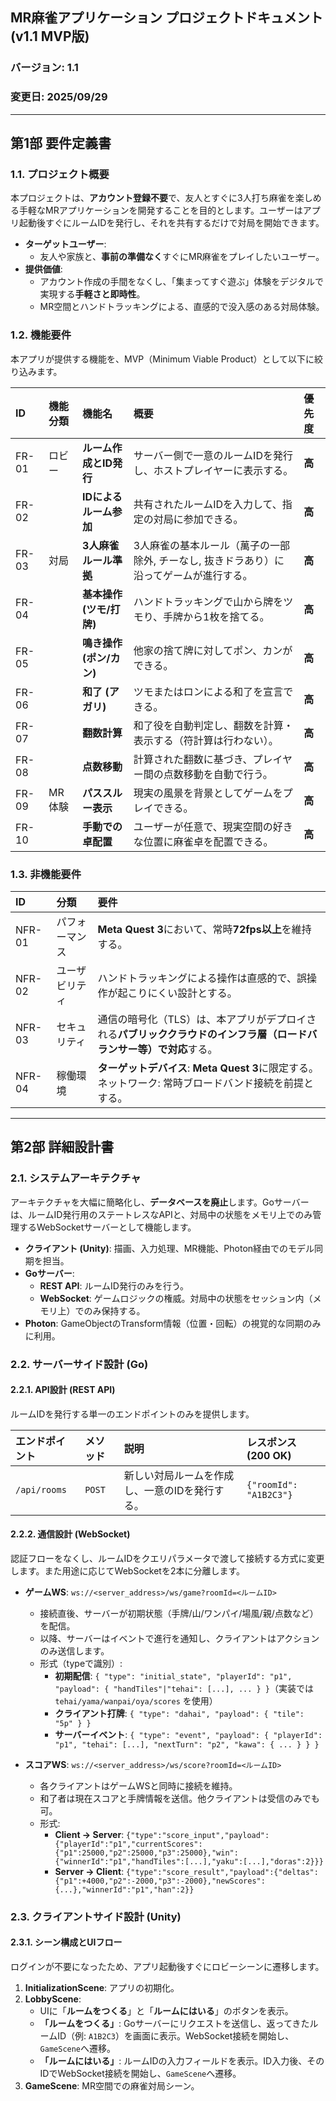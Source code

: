 ## MR麻雀アプリケーション プロジェクトドキュメント (v1.1 MVP版)

### バージョン: 1.1
### 変更日: 2025/09/29

---

## 第1部 要件定義書

### 1.1. プロジェクト概要
本プロジェクトは、**アカウント登録不要**で、友人とすぐに3人打ち麻雀を楽しめる手軽なMRアプリケーションを開発することを目的とします。ユーザーはアプリ起動後すぐにルームIDを発行し、それを共有するだけで対局を開始できます。

* **ターゲットユーザー**:
    * 友人や家族と、**事前の準備なく**すぐにMR麻雀をプレイしたいユーザー。
* **提供価値**:
    * アカウント作成の手間をなくし、「集まってすぐ遊ぶ」体験をデジタルで実現する**手軽さと即時性**。
    * MR空間とハンドトラッキングによる、直感的で没入感のある対局体験。

### 1.2. 機能要件
本アプリが提供する機能を、MVP（Minimum Viable Product）として以下に絞り込みます。

| ID | 機能分類 | 機能名 | 概要 | 優先度 |
| :--- | :--- | :--- | :--- | :--- |
| FR-01 | ロビー | **ルーム作成とID発行** | サーバー側で一意のルームIDを発行し、ホストプレイヤーに表示する。 | **高** |
| FR-02 | | **IDによるルーム参加** | 共有されたルームIDを入力して、指定の対局に参加できる。 | **高** |
| FR-03 | 対局 | **3人麻雀ルール準拠** | 3人麻雀の基本ルール（萬子の一部除外, チーなし, 抜きドラあり）に沿ってゲームが進行する。 | **高** |
| FR-04 | | **基本操作 (ツモ/打牌)** | ハンドトラッキングで山から牌をツモり、手牌から1枚を捨てる。 | **高** |
| FR-05 | | **鳴き操作 (ポン/カン)** | 他家の捨て牌に対してポン、カンができる。 | **高** |
| FR-06 | | **和了 (アガリ)** | ツモまたはロンによる和了を宣言できる。 | **高** |
| FR-07 | | **翻数計算** | 和了役を自動判定し、翻数を計算・表示する（符計算は行わない）。 | **高** |
| FR-08 | | **点数移動** | 計算された翻数に基づき、プレイヤー間の点数移動を自動で行う。 | **高** |
| FR-09 | MR体験 | **パススルー表示** | 現実の風景を背景としてゲームをプレイできる。 | **高** |
| FR-10 | | **手動での卓配置** | ユーザーが任意で、現実空間の好きな位置に麻雀卓を配置できる。 | **高** |

### 1.3. 非機能要件

| ID | 分類 | 要件 |
| :--- | :--- | :--- |
| NFR-01 | パフォーマンス | **Meta Quest 3**において、常時**72fps以上**を維持する。 |
| NFR-02 | ユーザビリティ | ハンドトラッキングによる操作は直感的で、誤操作が起こりにくい設計とする。 |
| NFR-03 | セキュリティ | 通信の暗号化（TLS）は、本アプリがデプロイされる**パブリッククラウドのインフラ層（ロードバランサー等）で対応**する。 |
| NFR-04 | 稼働環境 | **ターゲットデバイス**: **Meta Quest 3**に限定する。ネットワーク: 常時ブロードバンド接続を前提とする。 |

---

## 第2部 詳細設計書

### 2.1. システムアーキテクチャ
アーキテクチャを大幅に簡略化し、**データベースを廃止**します。Goサーバーは、ルームID発行用のステートレスなAPIと、対局中の状態をメモリ上でのみ管理するWebSocketサーバーとして機能します。

* **クライアント (Unity)**: 描画、入力処理、MR機能、Photon経由でのモデル同期を担当。
* **Goサーバー**:
    * **REST API**: ルームID発行のみを行う。
    * **WebSocket**: ゲームロジックの権威。対局中の状態をセッション内（メモリ上）でのみ保持する。
* **Photon**: GameObjectのTransform情報（位置・回転）の視覚的な同期のみに利用。



### 2.2. サーバーサイド設計 (Go)

#### 2.2.1. API設計 (REST API)
ルームIDを発行する単一のエンドポイントのみを提供します。

| エンドポイント | メソッド | 説明 | レスポンス (200 OK) |
| :--- | :--- | :--- | :--- |
| `/api/rooms` | `POST` | 新しい対局ルームを作成し、一意のIDを発行する。 | `{"roomId": "A1B2C3"}` |

#### 2.2.2. 通信設計 (WebSocket)
認証フローをなくし、ルームIDをクエリパラメータで渡して接続する方式に変更します。また用途に応じてWebSocketを2本に分離します。

* **ゲームWS**: `ws://<server_address>/ws/game?roomId=<ルームID>`
    * 接続直後、サーバーが初期状態（手牌/山/ワンパイ/場風/親/点数など）を配信。
    * 以降、サーバーはイベントで進行を通知し、クライアントはアクションのみ送信します。
    * 形式（typeで識別）:
        * **初期配信**: `{ "type": "initial_state", "playerId": "p1", "payload": { "handTiles"|"tehai": [...], ... } }`（実装では `tehai/yama/wanpai/oya/scores` を使用）
        * **クライアント打牌**: `{ "type": "dahai", "payload": { "tile": "5p" } }`
        * **サーバーイベント**: `{ "type": "event", "payload": { "playerId": "p1", "tehai": [...], "nextTurn": "p2", "kawa": { ... } } }`

* **スコアWS**: `ws://<server_address>/ws/score?roomId=<ルームID>`
    * 各クライアントはゲームWSと同時に接続を維持。
    * 和了者は現在スコアと手牌情報を送信。他クライアントは受信のみでも可。
    * 形式:
        * **Client → Server**: `{"type":"score_input","payload":{"playerId":"p1","currentScores":{"p1":25000,"p2":25000,"p3":25000},"win":{"winnerId":"p1","handTiles":[...],"yaku":[...],"doras":2}}}`
        * **Server → Client**: `{"type":"score_result","payload":{"deltas":{"p1":+4000,"p2":-2000,"p3":-2000},"newScores":{...},"winnerId":"p1","han":2}}`

### 2.3. クライアントサイド設計 (Unity)

#### 2.3.1. シーン構成とUIフロー
ログインが不要になったため、アプリ起動後すぐにロビーシーンに遷移します。

1.  **InitializationScene**: アプリの初期化。
2.  **LobbyScene**:
    * UIに「**ルームをつくる**」と「**ルームにはいる**」のボタンを表示。
    * **「ルームをつくる」**: Goサーバーにリクエストを送信し、返ってきたルームID（例: `A1B2C3`）を画面に表示。WebSocket接続を開始し、`GameScene`へ遷移。
    * **「ルームにはいる」**: ルームIDの入力フィールドを表示。ID入力後、そのIDでWebSocket接続を開始し、`GameScene`へ遷移。
3.  **GameScene**: MR空間での麻雀対局シーン。




